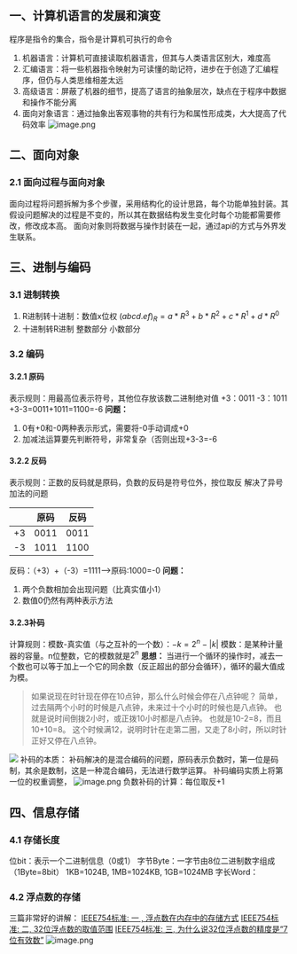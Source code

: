 ## 一、计算机语言的发展和演变
程序是指令的集合，指令是计算机可执行的命令

1. 机器语言：计算机可直接读取机器语言，但其与人类语言区别大，难度高
2. 汇编语言：将一些机器指令映射为可读懂的助记符，进步在于创造了汇编程序，但仍与人类思维相差太远
3. 高级语言：屏蔽了机器的细节，提高了语言的抽象层次，缺点在于程序中数据和操作不能分离
4. 面向对象语言：通过抽象出客观事物的共有行为和属性形成类，大大提高了代码效率
![image.png](https://cdn.nlark.com/yuque/0/2023/png/2449487/1695992993669-ef781098-f1b2-4859-a5a3-5ca1d92ac68d.png#averageHue=%23eaeaea&clientId=uc3c187f7-fde8-4&from=paste&height=43&id=ubcd439b8&originHeight=54&originWidth=463&originalType=binary&ratio=1.25&rotation=0&showTitle=false&size=13278&status=done&style=none&taskId=uf185b2a4-e5a9-4a1d-b1ff-9251d692509&title=&width=370.4)
## 二、面向对象
### 2.1 面向过程与面向对象
面向过程将问题拆解为多个步骤，采用结构化的设计思路，每个功能单独封装。其假设问题解决的过程是不变的，所以其在数据结构发生变化时每个功能都需要修改，修改成本高。
面向对象则将数据与操作封装在一起，通过api的方式与外界发生联系。
## 三、进制与编码
### 3.1 进制转换

1. R进制转十进制：数值x位权
$(abcd.ef)_R=a*R^3+b*R^2+c*R^1+d*R^0$
2. 十进制转R进制
整数部分
小数部分
### 3.2 编码
#### 3.2.1 原码
表示规则：用最高位表示符号，其他位存放该数二进制绝对值
+3：0011   -3：1011
+3-3=0011+1011=1100=-6
**问题：**

1. 0有+0和-0两种表示形式，需要将-0手动调成+0
2. 加减法运算要先判断符号，非常复杂（否则出现+3-3=-6
#### 3.2.2 反码
表示规则：正数的反码就是原码，负数的反码是符号位外，按位取反
解决了异号加法的问题

|  | 原码 | 反码 |
| --- | --- | --- |
| +3 | 0011 | 0011 |
| -3 | 1011 | 1100 |

反码：（+3）+（-3）=1111-->原码:1000=-0
**问题：**

1. 两个负数相加会出现问题（比真实值小1）
2. 数值0仍然有两种表示方法
#### 3.2.3补码
计算规则：模数-真实值（与之互补的一个数）：$-k = 2^n-|k|$
	模数：是某种计量器的容量。n位整数，它的模数就是$2^n$
**思想：**
当进行一个循环的操作时，减去一个数也可以等于加上一个它的同余数（反正超出的部分会循环），循环的最大值成为模。
> 如果说现在时针现在停在10点钟，那么什么时候会停在八点钟呢？
> 简单，过去隔两个小时的时候是八点钟，未来过十个小时的时候也是八点钟。
也就是说时间倒拨2小时，或正拨10小时都是八点钟。
也就是10-2=8，而且10+10=8。
这个时候满12，说明时针在走第二圈，又走了8小时，所以时针正好又停在八点钟。

![](https://cdn.nlark.com/yuque/0/2023/webp/2449487/1696089541515-aff9d097-884c-4ab7-8628-321aee1eb36c.webp#averageHue=%23f0efef&clientId=udcc8b3fa-225f-4&from=paste&id=qbrB6&originHeight=271&originWidth=527&originalType=url&ratio=2&rotation=0&showTitle=false&status=done&style=none&taskId=u56c118ea-7aa9-446c-8ad0-e3c5b03dade&title=)
补码的本质：
补码解决的是混合编码的问题，原码表示负数时，第一位是码制，其余是数制，这是一种混合编码，无法进行数学运算。
补码编码实质上将第一位的权重调整，
![image.png](https://cdn.nlark.com/yuque/0/2023/png/2449487/1700387859006-076b5ac8-d16f-4ec6-bb20-dd7c540f6bb9.png#averageHue=%23a5b1ad&clientId=u6f0e2d21-ec04-4&from=paste&height=251&id=u0bd512d9&originHeight=564&originWidth=2085&originalType=binary&ratio=2.25&rotation=0&showTitle=false&size=497273&status=done&style=none&taskId=u40b3434a-5fb4-4445-a851-f11d5488e6d&title=&width=926.6666666666666)
负数补码的计算：每位取反+1
## 四、信息存储
### 4.1 存储长度
位bit：表示一个二进制信息（0或1）
字节Byte：一字节由8位二进制数字组成（1Byte=8bit）
1KB=1024B, 1MB=1024KB, 1GB=1024MB
字长Word：
### 4.2 浮点数的存储
三篇非常好的讲解：
[IEEE754标准: 一 , 浮点数在内存中的存储方式](https://zhuanlan.zhihu.com/p/343033661)
[IEEE754标准: 二, 32位浮点数的取值范围](https://zhuanlan.zhihu.com/p/343037540)
[IEEE754标准: 三, 为什么说32位浮点数的精度是“7位有效数”](https://zhuanlan.zhihu.com/p/343040291)
![image.png](https://cdn.nlark.com/yuque/0/2023/png/2449487/1696232786841-69cb496d-b885-40cf-802c-cc94320fb44c.png#averageHue=%23000000&clientId=u77ba8d42-b6a9-4&from=paste&id=u53355415&originHeight=388&originWidth=1920&originalType=url&ratio=2&rotation=0&showTitle=false&size=49847&status=done&style=none&taskId=u749caa5f-a410-41a8-8c22-9b6716b9b86&title=)

